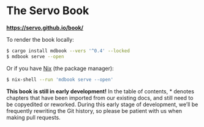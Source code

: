 The Servo Book
==============

**<https://servo.github.io/book/>**

To render the book locally:

```sh
$ cargo install mdbook --vers '^0.4' --locked
$ mdbook serve --open
```

Or if you have [Nix](https://nixos.org/download/) (the package manager):

```sh
$ nix-shell --run 'mdbook serve --open'
```

**This book is still in early development!**
In the table of contents, \* denotes chapters that have been imported from our existing docs, and still need to be copyedited or reworked.
During this early stage of development, we’ll be frequently rewriting the Git history, so please be patient with us when making pull requests.
